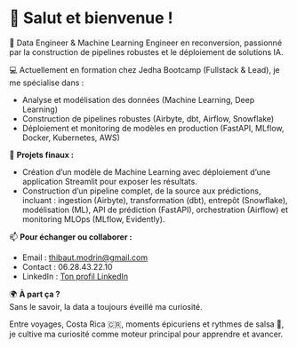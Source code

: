 # 👋 Salut et bienvenue !

🎯 Data Engineer & Machine Learning Engineer en reconversion, passionné par la construction de pipelines robustes et le déploiement de solutions IA.

💻 Actuellement en formation chez Jedha Bootcamp (Fullstack & Lead), je me spécialise dans :
- Analyse et modélisation des données (Machine Learning, Deep Learning)
- Construction de pipelines robustes (Airbyte, dbt, Airflow, Snowflake)
- Déploiement et monitoring de modèles en production (FastAPI, MLflow, Docker, Kubernetes, AWS)

🔨 **Projets finaux :**
- Création d’un modèle de Machine Learning avec déploiement d’une application Streamlit pour exposer les résultats.
- Construction d’un pipeline complet, de la source aux prédictions, incluant : ingestion (Airbyte), transformation (dbt), entrepôt (Snowflake), modélisation (ML), API de prédiction (FastAPI), orchestration (Airflow) et monitoring MLOps (MLflow, Evidently).


📫 **Pour échanger ou collaborer :**
- Email : thibaut.modrin@gmail.com
- Contact : 06.28.43.22.10  
- LinkedIn : [Ton profil LinkedIn](https://www.linkedin.com/in/thibaut-modrin/)

🌍 **À part ça ?**  
Sans le savoir, la data a toujours éveillé ma curiosité.

Entre voyages, Costa Rica 🇨🇷, moments épicuriens et rythmes de salsa 🎹, je cultive ma curiosité comme moteur principal pour apprendre et avancer.
